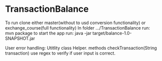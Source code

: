 # TransactionBalance
To run clone either master(without to usd conversion functionality) or exchange_course(full functionality)
In folder .../TransactionBalance run: mvn package
to start the app run: java -jar target/balance-1.0-SNAPSHOT.jar

User error handling:
Utitlity class Helper.
methods checkTransaction(String transaction) use regex to verify if user input is correct.
